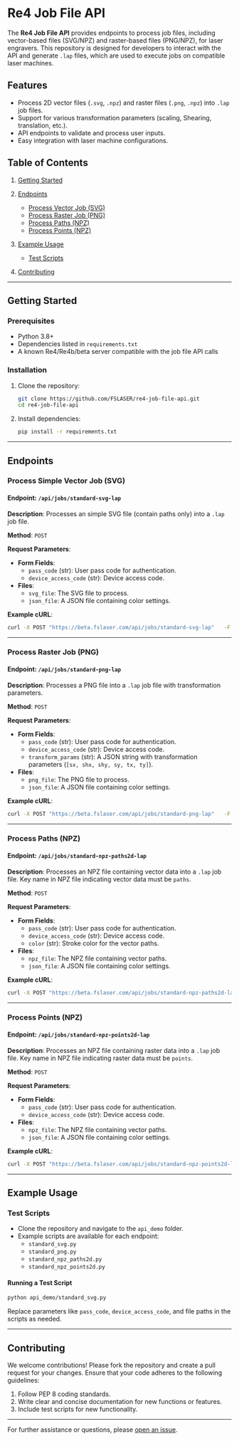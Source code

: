 
# Re4 Job File API

The **Re4 Job File API** provides endpoints to process job files, including vector-based files (SVG/NPZ) and raster-based files (PNG/NPZ), for laser engravers. This repository is designed for developers to interact with the API and generate `.lap` files, which are used to execute jobs on compatible laser machines.

## Features

- Process 2D vector files (`.svg`, `.npz`) and raster files (`.png`, `.npz`) into `.lap` job files.
- Support for various transformation parameters (scaling, Shearing, translation, etc.).
- API endpoints to validate and process user inputs.
- Easy integration with laser machine configurations.

## Table of Contents

1. [Getting Started](#getting-started)
2. [Endpoints](#endpoints)
   - [Process Vector Job (SVG)](#process-vector-job-svg)
   - [Process Raster Job (PNG)](#process-raster-job-png)
   - [Process Paths (NPZ)](#process-paths-npz)
   - [Process Points (NPZ)](#process-points-npz)

3. [Example Usage](#example-usage)
   - [Test Scripts](#test-scripts)
4. [Contributing](#contributing)

---

## Getting Started

### Prerequisites

- Python 3.8+
- Dependencies listed in `requirements.txt`
- A known Re4/Re4b/beta server compatible with the job file API calls

### Installation

1. Clone the repository:

   ```bash
   git clone https://github.com/FSLASER/re4-job-file-api.git
   cd re4-job-file-api
   ```

2. Install dependencies:

   ```bash
   pip install -r requirements.txt
   ```

---

## Endpoints

### Process Simple Vector Job (SVG)

#### Endpoint: `/api/jobs/standard-svg-lap`

**Description**: Processes an simple SVG file (contain paths only) into a `.lap` job file.

**Method**: `POST`

**Request Parameters**:

- **Form Fields**:
  - `pass_code` (str): User pass code for authentication.
  - `device_access_code` (str): Device access code.
- **Files**:
  - `svg_file`: The SVG file to process.
  - `json_file`: A JSON file containing color settings.

**Example cURL**:

```bash
curl -X POST "https://beta.fslaser.com/api/jobs/standard-svg-lap"   -F "pass_code=my-pass-code"   -F "device_access_code=my-device-access-code"   -F "svg_file=@path/to/your/file.svg"   -F "json_file=@path/to/your/color_settings.json"   --output generated_file.lap
```

---

### Process Raster Job (PNG)

#### Endpoint: `/api/jobs/standard-png-lap`

**Description**: Processes a PNG file into a `.lap` job file with transformation parameters.

**Method**: `POST`

**Request Parameters**:

- **Form Fields**:
  - `pass_code` (str): User pass code for authentication.
  - `device_access_code` (str): Device access code.
  - `transform_params` (str): A JSON string with transformation parameters (`[sx, shx, shy, sy, tx, ty]`).
- **Files**:
  - `png_file`: The PNG file to process.
  - `json_file`: A JSON file containing color settings.

**Example cURL**:

```bash
curl -X POST "https://beta.fslaser.com/api/jobs/standard-png-lap"   -F "pass_code=my-pass-code"   -F "device_access_code=my-device-access-code"   -F "png_file=@path/to/your/image.png"   -F "json_file=@path/to/your/color_settings.json"   -F "transform_params=[0.1, 0, 0, 0.1, 20.0, 15.25]"   --output generated_file.lap
```

---

### Process Paths (NPZ)

#### Endpoint: `/api/jobs/standard-npz-paths2d-lap`

**Description**: Processes an NPZ file containing vector data into a `.lap` job file. Key name in NPZ file indicating vector data must be `paths`.

**Method**: `POST`

**Request Parameters**:

- **Form Fields**:
  - `pass_code` (str): User pass code for authentication.
  - `device_access_code` (str): Device access code.
  - `color` (str): Stroke color for the vector paths.
- **Files**:
  - `npz_file`: The NPZ file containing vector paths.
  - `json_file`: A JSON file containing color settings.

**Example cURL**:

```bash
curl -X POST "https://beta.fslaser.com/api/jobs/standard-npz-paths2d-lap"   -F "pass_code=my-pass-code"   -F "device_access_code=my-device-access-code"   -F "npz_file=@path/to/your/file.npz"   -F "json_file=@path/to/your/color_settings.json"   -F "color=#FF5733"   --output generated_file.lap
```

---

### Process Points (NPZ)

#### Endpoint: `/api/jobs/standard-npz-points2d-lap`

**Description**: Processes an NPZ file containing raster data into a `.lap` job file. Key name in NPZ file indicating raster data must be `points`.

**Method**: `POST`

**Request Parameters**:

- **Form Fields**:
  - `pass_code` (str): User pass code for authentication.
  - `device_access_code` (str): Device access code.
- **Files**:
  - `npz_file`: The NPZ file containing vector paths.
  - `json_file`: A JSON file containing color settings.

**Example cURL**:

```bash
curl -X POST "https://beta.fslaser.com/api/jobs/standard-npz-points2d-lap"   -F "pass_code=my-pass-code"   -F "device_access_code=my-device-access-code"   -F "npz_file=@path/to/your/file.npz"   -F "json_file=@path/to/your/color_settings.json"   --output generated_file.lap
```

---

## Example Usage

### Test Scripts

- Clone the repository and navigate to the `api_demo` folder.
- Example scripts are available for each endpoint:
  - `standard_svg.py`
  - `standard_png.py`
  - `standard_npz_paths2d.py`
  - `standard_npz_points2d.py`

#### Running a Test Script

```bash
python api_demo/standard_svg.py
```

Replace parameters like `pass_code`, `device_access_code`, and file paths in the scripts as needed.

---

## Contributing

We welcome contributions! Please fork the repository and create a pull request for your changes. Ensure that your code adheres to the following guidelines:

1. Follow PEP 8 coding standards.
2. Write clear and concise documentation for new functions or features.
3. Include test scripts for new functionality.

---

For further assistance or questions, please [open an issue](https://github.com/your-username/re4-job-file-api/issues).
